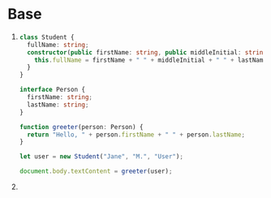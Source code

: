 # Base

1. ```typescript
   class Student {
     fullName: string;
     constructor(public firstName: string, public middleInitial: string, public lastName: string) {
       this.fullName = firstName + " " + middleInitial + " " + lastName;
     }
   }
   
   interface Person {
     firstName: string;
     lastName: string;
   }
   
   function greeter(person: Person) {
     return "Hello, " + person.firstName + " " + person.lastName;
   }
   
   let user = new Student("Jane", "M.", "User");
   
   document.body.textContent = greeter(user);
   ```

2. 